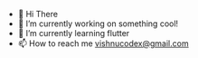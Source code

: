 - 👋 Hi There
- 👀 I’m currently working on something cool!
- 🌱 I’m currently learning flutter
- 📫 How to reach me vishnucodex@gmail.com
